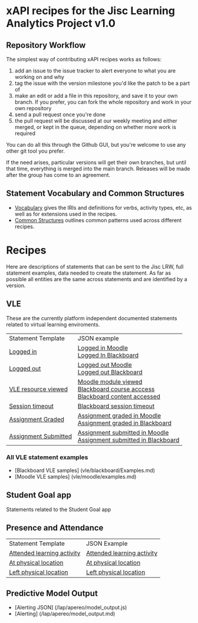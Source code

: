 # xAPI recipes for the Jisc Learning Analytics Project v1.0

## Repository Workflow
The simplest way of contributing xAPI recipes works as follows:

1. add an issue to the issue tracker to alert everyone to what you are working on and why
2. tag the issue with the version milestone you'd like the patch to be a part of
3. make an edit or add a file in this repository, and save it to your own branch. If you prefer, you can fork the whole repository and work in your own repository
4. send a pull request once you're done
5. the pull request will be discussed at our weekly meeting and either merged, or kept in the queue, depending on whether more work is required

You can do all this through the Github GUI, but you're welcome to use any other git tool you prefer.

If the need arises, particular versions will get their own branches, but until that time, everything is merged into the main branch. Releases will be made after the group has come to an agreement.

## Statement Vocabulary and Common Structures

* [Vocabulary](vocabulary.md) gives the IRIs and definitions for verbs, activity types, etc, as well as for extensions used in the recipes.
* [Common Structures](common_structures.md) outlines common patterns used across different recipes.

# Recipes
Here are descriptions of statements that can be sent to the Jisc LRW, full statement examples, data needed to create the statement.  As far as possible all entities are the same across statements and are identified by a version.

## VLE

These are the currently platform independent documented statements related to virtual learning enviroments.

<table>
<tr><td>Statement Template </td>   <td>JSON example</td> </tr>
<tr><td> <a href = "/recipes/vle/login.md">Logged in</a></td><td> <a href = "vle/moodle/login.js">Logged in Moodle </a> <br/><a href = "vle/blackboard/loggedin.json"> Logged In Blackboard   </a>   </td> </tr>                                                           
<tr><td> <a href = "/recipes/vle/logout.md>Logged out">Logged out</a></td><td> <a href = "vle/moodle/logout.js">Logged out Moodle </a>  <br/> <a href = "vle/blackboard/loggedout.json"> Logged out Blackboard   </a>    </td> </tr>    
<tr><td> <a href = "/recipes/vle/Module-View.md">VLE resource viewed   </a></td><td><a href = "vle/moodle/moduleview.js">Moodle module viewed </a> <br/> <a href = "vle/blackboard/course_access.json"> Blackboard course acccess  </a> <br/> <a href="vle/blackboard/course_content_access.json">Blackboard content accessed</a></td> </tr>    
<tr><td> <a href = "/recipes/vle/Session-timeout.md">Session timeout   </a></td><td><a href = "vle/blackboard/session_timeout.json">Blackboard session timeout </a>    </td></tr>    
<tr><td><a href =  "/recipes/vle/assignment-graded.md">Assignment Graded   </a></td><td> <a href = "vle/moodle/asssignment_graded.json">Assignment graded in Moodle</a><br/> <a href="vle/blackboard/asssignment_graded.json">Assignment graded in Blackboard </a>   </td></tr>    
<tr><td><a href =  "/recipes/vle/assignment-submitted.md">Assignment Submitted  </a></td><td><a href = "vle/moodle/assignment_submitted.json">Assignment submitted in Moodle</a><br/> <a href="vle/blackboard/assignment_submitted.json">Assignment submitted in Blackboard</a>   </td></tr>    
</table>

### All VLE statement examples
* [Blackboard VLE samples] (vle/blackboard/Examples.md)
* [Moodle VLE samples] (vle/moodle/examples.md)

## Student Goal app
Statements related to the Student Goal app

## Presence and Attendance
<table>
<tr><td>Statement Template </td><td>JSON Example</td></tr>
<tr><td> <a href = "/recipes/attendancne/attendance.md">Attended learning activity </a></td><td><a href = "recipes/attendance.md#example">Attended learning activity </a></td> </tr>    
<tr><td> <a href = "/recipes/attendancne/physical_presence/physical_presence.md">At physical location</a> </td><td><a href = "recipes/physical_presence/physical_presence.md#example">At physical location</a> </td></tr>    
<tr><td> <a href = "/recipes/attendancne/ssphysical_presence/physical_presence_leaving.md">Left physical location </a></td><td> <a href = "recipes/physical_presence/physical_presence_leaving.md#example">Left physical location</a></td></tr>    
</table>

## Predictive Model Output
* [Alerting JSON] (/lap/apereo/model_output.js)
* [Alerting] (/lap/apereo/model_output.md)



